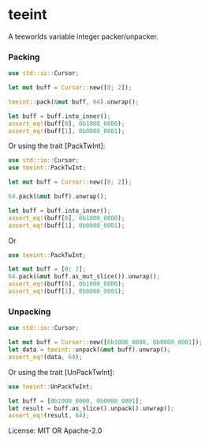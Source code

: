 # teeint

A teeworlds variable integer packer/unpacker.

### Packing

```rust
use std::io::Cursor;

let mut buff = Cursor::new([0; 2]);

teeint::pack(&mut buff, 64).unwrap();

let buff = buff.into_inner();
assert_eq!(buff[0], 0b1000_0000);
assert_eq!(buff[1], 0b0000_0001);
```

Or using the trait [PackTwInt]:
```rust
use std::io::Cursor;
use teeint::PackTwInt;

let mut buff = Cursor::new([0; 2]);

64.pack(&mut buff).unwrap();

let buff = buff.into_inner();
assert_eq!(buff[0], 0b1000_0000);
assert_eq!(buff[1], 0b0000_0001);
```

Or
```rust
use teeint::PackTwInt;

let mut buff = [0; 2];
64.pack(&mut buff.as_mut_slice()).unwrap();
assert_eq!(buff[0], 0b1000_0000);
assert_eq!(buff[1], 0b0000_0001);
```

### Unpacking
```rust
use std::io::Cursor;

let mut buff = Cursor::new([0b1000_0000, 0b0000_0001]);
let data = teeint::unpack(&mut buff).unwrap();
assert_eq!(data, 64);
```

Or using the trait [UnPackTwInt]:
```rust
use teeint::UnPackTwInt;

let buff = [0b1000_0000, 0b0000_0001];
let result = buff.as_slice().unpack().unwrap();
assert_eq!(result, 64);
```

License: MIT OR Apache-2.0
